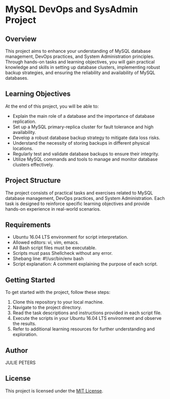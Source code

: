# MySQL DevOps and SysAdmin Project

## Overview
This project aims to enhance your understanding of MySQL database management, DevOps practices, and System Administration principles. Through hands-on tasks and learning objectives, you will gain practical knowledge and skills in setting up database clusters, implementing robust backup strategies, and ensuring the reliability and availability of MySQL databases.

## Learning Objectives
At the end of this project, you will be able to:

- Explain the main role of a database and the importance of database replication.
- Set up a MySQL primary-replica cluster for fault tolerance and high availability.
- Develop a robust database backup strategy to mitigate data loss risks.
- Understand the necessity of storing backups in different physical locations.
- Regularly test and validate database backups to ensure their integrity.
- Utilize MySQL commands and tools to manage and monitor database clusters effectively.

## Project Structure
The project consists of practical tasks and exercises related to MySQL database management, DevOps practices, and System Administration. Each task is designed to reinforce specific learning objectives and provide hands-on experience in real-world scenarios.

## Requirements
- Ubuntu 16.04 LTS environment for script interpretation.
- Allowed editors: vi, vim, emacs.
- All Bash script files must be executable.
- Scripts must pass Shellcheck without any error.
- Shebang line: #!/usr/bin/env bash
- Script explanation: A comment explaining the purpose of each script.

## Getting Started
To get started with the project, follow these steps:
1. Clone this repository to your local machine.
2. Navigate to the project directory.
3. Read the task descriptions and instructions provided in each script file.
4. Execute the scripts in your Ubuntu 16.04 LTS environment and observe the results.
5. Refer to additional learning resources for further understanding and exploration.

## Author
JULIE PETERS

## License
This project is licensed under the [MIT License](https://opensource.org/licenses/MIT).

